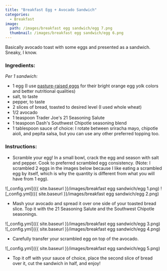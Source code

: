 ```yaml
---
title: "Breakfast Egg + Avocado Sandwich"
categories:
  - Breakfast
image:
  path: /images/breakfast egg sandwich/egg 7.png
  thumbnail: /images/breakfast egg sandwich/egg 6.png
---
```


Basically avocado toast with some eggs and presented as a sandwich. Sneaky, I know.


### Ingredients:

_Per 1 sandwich:_

* 1 egg (I use [pasture-raised eggs](https://www.kroger.com/p/vital-farms-alfresco-pasture-raised-grade-a-large-eggs/0086174500001) for their bright orange egg yolk colors and better nutritional qualities)
* salt, to taste
* pepper, to taste
* 2 slices of bread, toasted to desired level (I used whole wheat)
* 1/2 avocado
* 1 teaspoon Trader Joe's 21 Seasoning Salute 
* 1 teaspoon Dash's Southwest Chipotle seasoning blend
* 1 tablespoon sauce of choice: I rotate between sriracha mayo, chipotle aioli, and pepita salsa, but you can use any other preferred topping too. 


### Instructions:

* Scramble your egg! In a small bowl, crack the egg and season with salt and pepper. Cook to preferred scrambled egg consistency. (Note: I scrambled 2 eggs in the images below because I like eating a scrambled egg by itself, which is why the quantity is different from what you will have from 1 egg).

![_config.yml]({{ site.baseurl }}/images/breakfast egg sandwich/egg 1.png)
![_config.yml]({{ site.baseurl }}/images/breakfast egg sandwich/egg 2.png)

* Mash your avocado and spread it over one side of your toasted bread slice. Top it with the 21 Seasoning Salute and the Southwest Chipotle seasonings.

![_config.yml]({{ site.baseurl }}/images/breakfast egg sandwich/egg 3.png)
![_config.yml]({{ site.baseurl }}/images/breakfast egg sandwich/egg 4.png)

* Carefully transfer your scrambled egg on top of the avocado. 

![_config.yml]({{ site.baseurl }}/images/breakfast egg sandwich/egg 5.png)

* Top it off with your sauce of choice, place the second slice of bread over it, cut the sandwich in half, and enjoy!

